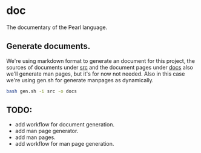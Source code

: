# doc
The documentary of the Pearl language.

## Generate documents.
We're using markdown format to generate an document for this project,
the sources of documents under [src](src/) and the document pages 
under [docs](docs) also we'll generate man pages, but it's for now not needed.
Also in this case we're using gen.sh for generate manpages as dynamically.
```sh
bash gen.sh -i src -o docs
``` 

## TODO:
- add workflow for document generation.
- add man page generator.
- add man pages.
- add workflow for man page generation.
